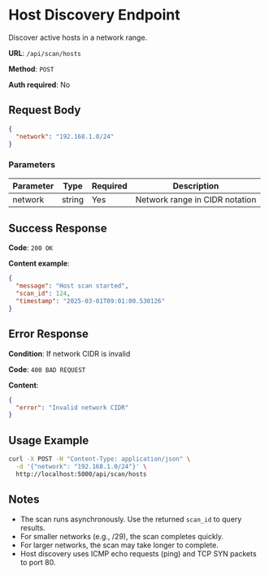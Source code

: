 # Host Discovery Endpoint

Discover active hosts in a network range.

**URL**: `/api/scan/hosts`

**Method**: `POST`

**Auth required**: No

## Request Body

```json
{
  "network": "192.168.1.0/24"
}
```

### Parameters

| Parameter | Type   | Required | Description                              |
|-----------|--------|----------|------------------------------------------|
| network   | string | Yes      | Network range in CIDR notation           |

## Success Response

**Code**: `200 OK`

**Content example**:

```json
{
  "message": "Host scan started",
  "scan_id": 124,
  "timestamp": "2025-03-01T09:01:00.530126"
}
```

## Error Response

**Condition**: If network CIDR is invalid

**Code**: `400 BAD REQUEST`

**Content**:

```json
{
  "error": "Invalid network CIDR"
}
```

## Usage Example

```bash
curl -X POST -H "Content-Type: application/json" \
  -d '{"network": "192.168.1.0/24"}' \
  http://localhost:5000/api/scan/hosts
```

## Notes

- The scan runs asynchronously. Use the returned `scan_id` to query results.
- For smaller networks (e.g., /29), the scan completes quickly.
- For larger networks, the scan may take longer to complete.
- Host discovery uses ICMP echo requests (ping) and TCP SYN packets to port 80.
